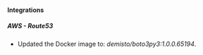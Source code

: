 #### Integrations
##### AWS - Route53
- Updated the Docker image to: *demisto/boto3py3:1.0.0.65194*.
